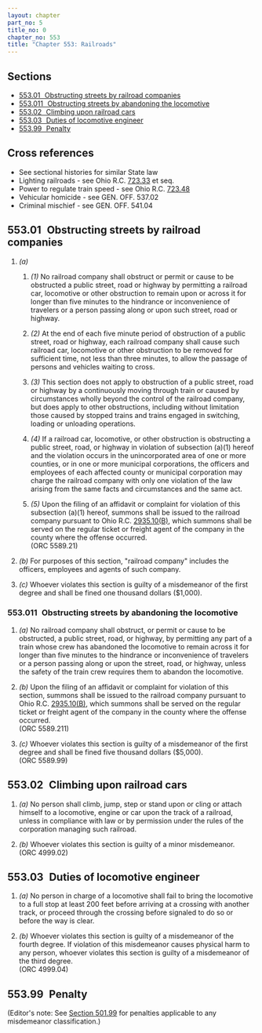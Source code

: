 ```yaml
---
layout: chapter
part_no: 5
title_no: 0
chapter_no: 553
title: "Chapter 553: Railroads"
---
```


## Sections

* [553.01   Obstructing streets by railroad companies](#55301-obstructing-streets-by-railroad-companies)
* [553.011   Obstructing streets by abandoning the locomotive](#553011-obstructing-streets-by-abandoning-the-locomotive)
* [553.02   Climbing upon railroad cars](#55302-climbing-upon-railroad-cars)
* [553.03   Duties of locomotive engineer](#55303-duties-of-locomotive-engineer)
* [553.99   Penalty](#55399-penalty)

## Cross references

* See sectional histories for similar State law
* Lighting railroads - see Ohio R.C. [723.33][ORC Section 723.33] et seq.
* Power to regulate train speed - see Ohio R.C. [723.48][ORC Section 723.48]
* Vehicular homicide - see GEN. OFF. 537.02
* Criminal mischief - see GEN. OFF. 541.04

## 553.01   Obstructing streets by railroad companies

1. _(a)_

    1. _(1)_ No railroad company shall obstruct or permit or cause to be
    obstructed a public street, road or highway by permitting a railroad car,
    locomotive or other obstruction to remain upon or across it for longer than
    five minutes to the hindrance or inconvenience of travelers or a person
    passing along or upon such street, road or highway.

    2. _(2)_ At the end of each five minute period of obstruction of a public
    street, road or highway, each railroad company shall cause such railroad
    car, locomotive or other obstruction to be removed for sufficient time, not
    less than three minutes, to allow the passage of persons and vehicles
    waiting to cross.

    3. _(3)_ This section does not apply to obstruction of a public street, road
    or highway by a continuously moving through train or caused by circumstances
    wholly beyond the control of the railroad company, but does apply to other
    obstructions, including without limitation those caused by stopped trains
    and trains engaged in switching, loading or unloading operations.

    4. _(4)_ If a railroad car, locomotive, or other obstruction is obstructing
    a public street, road, or highway in violation of subsection (a)(1) hereof
    and the violation occurs in the unincorporated area of one or more counties,
    or in one or more municipal corporations, the officers and employees of each
    affected county or municipal corporation may charge the railroad company
    with only one violation of the law arising from the same facts and
    circumstances and the same act.

    5. _(5)_ Upon the filing of an affidavit or complaint for violation of this
    subsection (a)(1) hereof, summons shall be issued to the railroad company
    pursuant to Ohio R.C. [2935.10(B)][ORC Section 2935.10], which summons shall
    be served on the regular ticket or freight agent of the company in the
    county where the offense occurred.\
    (ORC 5589.21)

2. _(b)_ For purposes of this section, "railroad company" includes the officers,
employees and agents of such company.

3. _(c)_ Whoever violates this section is guilty of a misdemeanor of the first
degree and shall be fined one thousand dollars ($1,000).

### 553.011   Obstructing streets by abandoning the locomotive

1. _(a)_ No railroad company shall obstruct, or permit or cause to be
obstructed, a public street, road, or highway, by permitting any part of a train
whose crew has abandoned the locomotive to remain across it for longer than five
minutes to the hindrance or inconvenience of travelers or a person passing along
or upon the street, road, or highway, unless the safety of the train crew
requires them to abandon the locomotive.

2. _(b)_ Upon the filing of an affidavit or complaint for violation of this
section, summons shall be issued to the railroad company pursuant to Ohio R.C.
[2935.10(B)][ORC Section 2935.10], which summons shall be served on the regular
ticket or freight agent of the company in the county where the offense
occurred.\
(ORC 5589.211)

3. _(c)_ Whoever violates this section is guilty of a misdemeanor of the first
degree and shall be fined five thousand dollars ($5,000).\
(ORC 5589.99)

## 553.02   Climbing upon railroad cars

1. _(a)_ No person shall climb, jump, step or stand upon or cling or attach
himself to a locomotive, engine or car upon the track of a railroad, unless in
compliance with law or by permission under the rules of the corporation managing
such railroad.

2. _(b)_ Whoever violates this section is guilty of a minor misdemeanor.\
(ORC 4999.02)

## 553.03   Duties of locomotive engineer

1. _(a)_ No person in charge of a locomotive shall fail to bring the locomotive
to a full stop at least 200 feet before arriving at a crossing with another
track, or proceed through the crossing before signaled to do so or before the
way is clear.

2. _(b)_ Whoever violates this section is guilty of a misdemeanor of the fourth
degree. If violation of this misdemeanor causes physical harm to any person,
whoever violates this section is guilty of a misdemeanor of the third degree.\
(ORC 4999.04)

## 553.99   Penalty

(Editor's note: See [Section 501.99][CFCO 501.99] for penalties applicable to
any misdemeanor classification.)

[CFCO 501.99]:</chapters/chapter-501-general-provisions-and-penalty/#50199-penalties-for-misdemeanors>
[ORC Section 723.33]:<https://codes.ohio.gov/ohio-revised-code/section-723.33>
[ORC Section 723.48]:<https://codes.ohio.gov/ohio-revised-code/section-723.48>
[ORC Section 2935.10]:<https://codes.ohio.gov/ohio-revised-code/section-2935.10>
